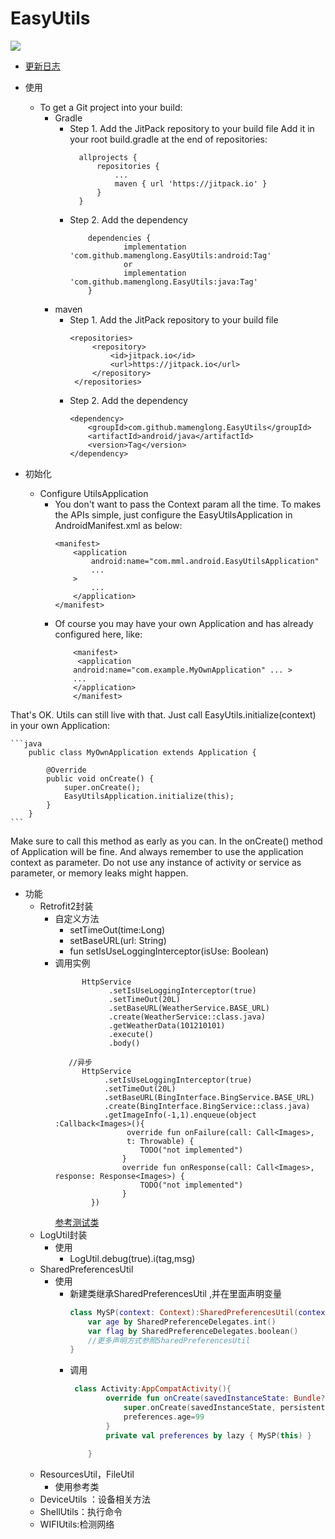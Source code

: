 # EasyUtils
[![](https://jitpack.io/v/mamenglong/EasyUtils.svg)](https://jitpack.io/#mamenglong/EasyUtils)
- [更新日志](UPDATE_LOG.md)
- 使用
  - To get a Git project into your build:
    - Gradle
      -   Step 1. Add the JitPack repository to your build file Add it
          in your root build.gradle at the end of repositories:
           ```
             allprojects {
                 repositories {
                     ...
                     maven { url 'https://jitpack.io' }
                 }
             }
           ``` 
        - Step 2. Add the dependency
            ```
                dependencies {
                        implementation 'com.github.mamenglong.EasyUtils:android:Tag'
                        or
                        implementation 'com.github.mamenglong.EasyUtils:java:Tag'
                }
            ```    
    - maven
      - Step 1. Add the JitPack repository to your build file 
          ```
          <repositories>
               <repository>
                   <id>jitpack.io</id>
                   <url>https://jitpack.io</url>
               </repository>
           </repositories>
          ```
      -  Step 2. Add the dependency 
          ``` 
          <dependency>
              <groupId>com.github.mamenglong.EasyUtils</groupId>
              <artifactId>android/java</artifactId>
              <version>Tag</version>
          </dependency>
          ```

- 初始化 
  - Configure UtilsApplication 
    - You don't want to pass the Context param all the time. To makes
      the APIs simple, just configure the EasyUtilsApplication in
      AndroidManifest.xml as below:
        ```
        <manifest>
            <application
                android:name="com.mml.android.EasyUtilsApplication"
                ...
            >
                ...
            </application>
        </manifest>
        ```
    - Of course you may have your own Application and has already
      configured here, like:
        ``` 
            <manifest>
             <application
            android:name="com.example.MyOwnApplication" ... > 
            ... 
            </application>
            </manifest> 
        ``` 
That's OK. Utils can still live with that. Just call
EasyUtils.initialize(context) in your own Application:

    ```java
        public class MyOwnApplication extends Application {
        
            @Override
            public void onCreate() {
                super.onCreate();
                EasyUtilsApplication.initialize(this);
            }
        }
    ```

Make sure to call this method as early as you can. In the onCreate() method of Application will be fine. And always remember to use the application context as parameter. Do not use any instance of activity or service as parameter, or memory leaks might happen.

- 功能
  - Retrofit2封装
    - 自定义方法
      - setTimeOut(time:Long)
      -  setBaseURL(url: String)
      - fun setIsUseLoggingInterceptor(isUse: Boolean)
    - 调用实例
      ```
            HttpService
                  .setIsUseLoggingInterceptor(true)
                  .setTimeOut(20L)
                  .setBaseURL(WeatherService.BASE_URL)
                  .create(WeatherService::class.java)
                  .getWeatherData(101210101)
                  .execute()
                  .body()
                  
         //异步
            HttpService
                 .setIsUseLoggingInterceptor(true)
                 .setTimeOut(20L)
                 .setBaseURL(BingInterface.BingService.BASE_URL)
                 .create(BingInterface.BingService::class.java)
                 .getImageInfo(-1,1).enqueue(object :Callback<Images>(){
                      override fun onFailure(call: Call<Images>,
                      t: Throwable) {
                         TODO("not implemented")  
                     }
                     override fun onResponse(call: Call<Images>, response: Response<Images>) {
                         TODO("not implemented")  
                     }
              })
      ```
      [参考测试类](./app/src/test/java/com/mml/easyutils/ExampleUnitTest.kt)
  - LogUtil封装
    - 使用 
        - LogUtil.debug(true).i(tag,msg)
  - SharedPreferencesUtil
    - 使用
      - 新建类继承SharedPreferencesUtil ,并在里面声明变量
          ```kotlin
          class MySP(context: Context):SharedPreferencesUtil(context){
              var age by SharedPreferenceDelegates.int()
              var flag by SharedPreferenceDelegates.boolean()
              //更多声明方式参照SharedPreferencesUtil
          }
          ```
      - 调用 
          ```kotlin
           class Activity:AppCompatActivity(){
                  override fun onCreate(savedInstanceState: Bundle?, persistentState: PersistableBundle?) {
                      super.onCreate(savedInstanceState, persistentState)
                      preferences.age=99
                  }
                  private val preferences by lazy { MySP(this) }
                  
              }
          ```
  - ResourcesUtil，FileUtil
    - 使用参考类
  - DeviceUtils ：设备相关方法
  - ShellUtils：执行命令
  - WIFIUtils:检测网络